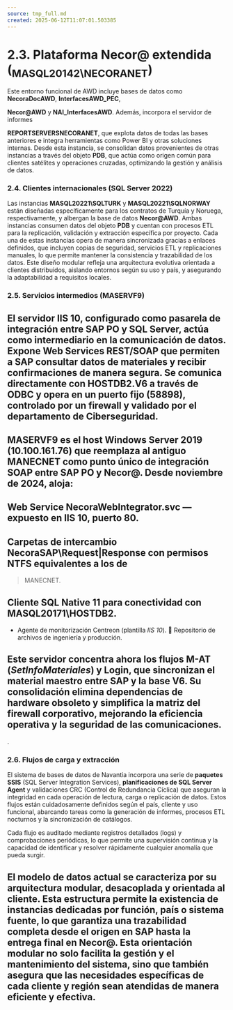 ```yaml
---
source: tmp_full.md
created: 2025-06-12T11:07:01.503385
---
```


# **2.3. Plataforma Necor@ extendida (<sub>MASQL20142\NECORANET</sub>)**

Este entorno funcional de AWD incluye bases de datos como
**NecoraDocAWD**, **InterfacesAWD_PEC**,

**Necor@AWD** y **NAI_InterfacesAWD**. Además, incorpora el servidor de
informes

**REPORTSERVERSNECORANET**, que explota datos de todas las bases
anteriores e integra herramientas como Power BI y otras soluciones
internas. Desde esta instancia, se consolidan datos provenientes de
otras instancias a través del objeto **PDB**, que actúa como origen
común para clientes satélites y operaciones cruzadas, optimizando la
gestión y análisis de datos.

### **2.4. Clientes internacionales (SQL Server 2022)**

Las instancias **MASQL20221\SQLTURK** y **MASQL20221\SQLNORWAY** están
diseñadas específicamente para los contratos de Turquía y Noruega,
respectivamente, y albergan la base de datos **Necor@AWD**. Ambas
instancias consumen datos del objeto **PDB** y cuentan con procesos ETL
para la replicación, validación y extracción específica por proyecto.
Cada una de estas instancias opera de manera sincronizada gracias a
enlaces definidos, que incluyen copias de seguridad, servicios ETL y
replicaciones manuales, lo que permite mantener la consistencia y
trazabilidad de los datos. Este diseño modular refleja una arquitectura
evolutiva orientada a clientes distribuidos, aislando entornos según su
uso y país, y asegurando la adaptabilidad a requisitos locales.

### **2.5. Servicios intermedios (MASERVF9)**

## El servidor IIS 10, configurado como pasarela de integración entre SAP PO y SQL Server, actúa como intermediario en la comunicación de datos. Expone **Web Services REST/SOAP** que permiten a SAP consultar datos de materiales y recibir confirmaciones de manera segura. Se comunica directamente con HOSTDB2.V6 a través de ODBC y opera en un puerto fijo (58898), controlado por un firewall y validado por el departamento de Ciberseguridad. 

## MASERVF9 es el host Windows Server 2019 (10.100.161.76) que reemplaza al antiguo **MANECNET** como punto único de integración SOAP entre SAP PO y Necor@. Desde noviembre de 2024, aloja: 

## **Web Service NecoraWebIntegrator.svc** — expuesto en IIS 10, puerto 80.

## Carpetas de intercambio **NecoraSAP\Request\|Response** con permisos NTFS equivalentes a los de 

> MANECNET.

## Cliente SQL Native 11 para conectividad con **MASQL20171\HOSTDB2**.

- Agente de monitorización Centreon (plantilla *IIS 10*).  Repositorio
  de archivos de ingeniería y producción.

## Este servidor concentra ahora los flujos M-AT (*SetInfoMateriales*) y Login, que sincronizan el material maestro entre SAP y la base **V6**. Su consolidación elimina dependencias de hardware obsoleto y simplifica la matriz del firewall corporativo, mejorando la eficiencia operativa y la seguridad de las comunicaciones. 

.

### **2.6. Flujos de carga y extracción**

El sistema de bases de datos de Navantia incorpora una serie de
**paquetes SSIS** (SQL Server Integration Services), **planificaciones
de SQL Server Agent** y validaciones CRC (Control de Redundancia
Cíclica) que aseguran la integridad en cada operación de lectura, carga
o replicación de datos. Estos flujos están cuidadosamente definidos
según el país, cliente y uso funcional, abarcando tareas como la
generación de informes, procesos ETL nocturnos y la sincronización de
catálogos.

Cada flujo es auditado mediante registros detallados (logs) y
comprobaciones periódicas, lo que permite una supervisión continua y la
capacidad de identificar y resolver rápidamente cualquier anomalía que
pueda surgir.

## El modelo de datos actual se caracteriza por su arquitectura **modular, desacoplada y orientada al cliente**. Esta estructura permite la existencia de instancias dedicadas por función, país o sistema fuente, lo que garantiza una trazabilidad completa desde el origen en SAP hasta la entrega final en Necor@. Esta orientación modular no solo facilita la gestión y el mantenimiento del sistema, sino que también asegura que las necesidades específicas de cada cliente y región sean atendidas de manera eficiente y efectiva.

